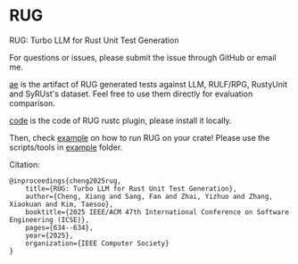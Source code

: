 # RUG
 
RUG: Turbo LLM for Rust Unit Test Generation

For questions or issues, please submit the issue through GitHub or email me.


[ae](ae) is the artifact of RUG generated tests against LLM, RULF/RPG, RustyUnit and SyRUst's dataset. Feel free to use them directly for evaluation comparison.

[code](https://github.com/CXWorks/rug-ae/tree/main/rug_ae1/source/safefinder) is the code of RUG rustc plugin, please install it locally.

Then, check [example](./example) on how to run RUG on your crate! Please use the scripts/tools in [example](./example) folder.


Citation:

    @inproceedings{cheng2025rug,
        title={RUG: Turbo LLM for Rust Unit Test Generation},
        author={Cheng, Xiang and Sang, Fan and Zhai, Yizhuo and Zhang, Xiaokuan and Kim, Taesoo},
        booktitle={2025 IEEE/ACM 47th International Conference on Software Engineering (ICSE)},
        pages={634--634},
        year={2025},
        organization={IEEE Computer Society}
    }
